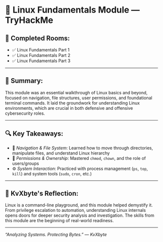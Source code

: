 # 🧠 Linux Fundamentals Module — TryHackMe

## 🧩 Completed Rooms:
- ✅ Linux Fundamentals Part 1  
- ✅ Linux Fundamentals Part 2  
- ✅ Linux Fundamentals Part 3

---

## 📄 Summary:
This module was an essential walkthrough of Linux basics and beyond, focused on navigation, file structures, user permissions, and foundational terminal commands. It laid the groundwork for understanding Linux environments, which are crucial in both defensive and offensive cybersecurity roles.

---

## 🔍 Key Takeaways:
- 📁 *Navigation & File System*: Learned how to move through directories, manipulate files, and understand Linux hierarchy
- 🔐 *Permissions & Ownership*: Mastered `chmod`, `chown`, and the role of users/groups
- ⚙️ *System Interaction*: Practiced with process management (`ps`, `top`, `kill`) and system tools (`sudo`, `cron`, etc.)

---

## 💾 KvXbyte's Reflection:
Linux is a command-line playground, and this module helped demystify it. From privilege escalation to automation, understanding Linux internals opens doors for deeper security analysis and investigation. The skills from this module are the beginning of real-world readiness.

---

*“Analyzing Systems. Protecting Bytes.” — KvXbyte*
